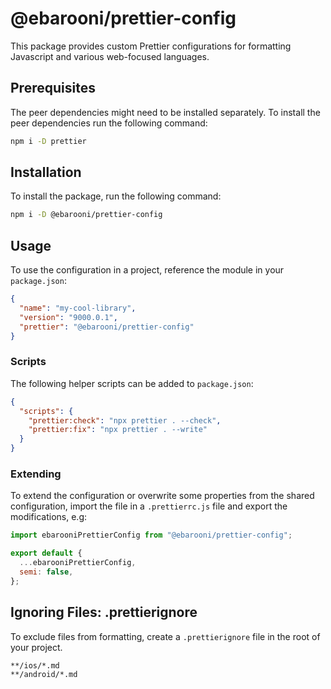# @ebarooni/prettier-config

This package provides custom Prettier configurations for formatting Javascript and various web-focused languages.

## Prerequisites

The peer dependencies might need to be installed separately. To install the peer dependencies run the following command:

```bash
npm i -D prettier
```

## Installation

To install the package, run the following command:

```bash
npm i -D @ebarooni/prettier-config
```

## Usage

To use the configuration in a project, reference the module in your `package.json`:

```json
{
  "name": "my-cool-library",
  "version": "9000.0.1",
  "prettier": "@ebarooni/prettier-config"
}
```

### Scripts

The following helper scripts can be added to `package.json`:

```json
{
  "scripts": {
    "prettier:check": "npx prettier . --check",
    "prettier:fix": "npx prettier . --write"
  }
}
```

### Extending

To extend the configuration or overwrite some properties from the shared configuration, import the file in a `.prettierrc.js`
file and export the modifications, e.g:

```js
import ebarooniPrettierConfig from "@ebarooni/prettier-config";

export default {
  ...ebarooniPrettierConfig,
  semi: false,
};
```

## Ignoring Files: .prettierignore

To exclude files from formatting, create a `.prettierignore` file in the root of your project.

```gitignore
**/ios/*.md
**/android/*.md
```
